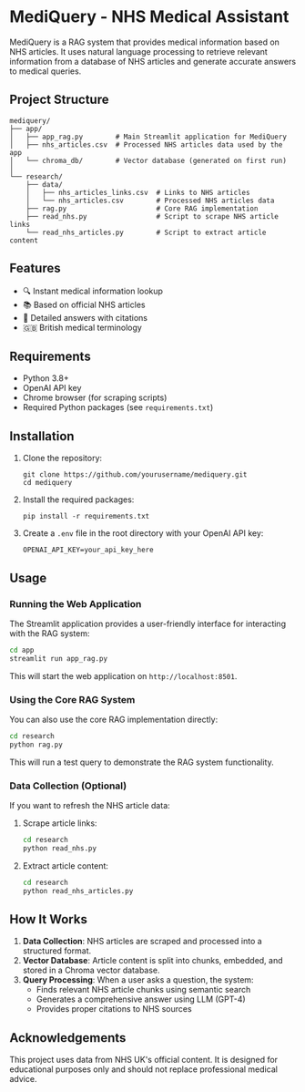 # MediQuery - NHS Medical Assistant

MediQuery is a RAG system that provides medical information based on NHS articles. It uses natural language processing to retrieve relevant information from a database of NHS articles and generate accurate answers to medical queries.

## Project Structure

```
mediquery/
├── app/
│   ├── app_rag.py        # Main Streamlit application for MediQuery
│   ├── nhs_articles.csv  # Processed NHS articles data used by the app
│   └── chroma_db/        # Vector database (generated on first run)
│
└── research/
    ├── data/
    │   ├── nhs_articles_links.csv  # Links to NHS articles
    │   └── nhs_articles.csv        # Processed NHS articles data
    ├── rag.py                      # Core RAG implementation
    ├── read_nhs.py                 # Script to scrape NHS article links
    └── read_nhs_articles.py        # Script to extract article content
```

## Features

- 🔍 Instant medical information lookup
- 📚 Based on official NHS articles
- 📝 Detailed answers with citations
- 🇬🇧 British medical terminology

## Requirements

- Python 3.8+
- OpenAI API key
- Chrome browser (for scraping scripts)
- Required Python packages (see `requirements.txt`)

## Installation

1. Clone the repository:
   ```
   git clone https://github.com/yourusername/mediquery.git
   cd mediquery
   ```

2. Install the required packages:
   ```
   pip install -r requirements.txt
   ```

3. Create a `.env` file in the root directory with your OpenAI API key:
   ```
   OPENAI_API_KEY=your_api_key_here
   ```

## Usage

### Running the Web Application

The Streamlit application provides a user-friendly interface for interacting with the RAG system:

```bash
cd app
streamlit run app_rag.py
```

This will start the web application on `http://localhost:8501`.

### Using the Core RAG System

You can also use the core RAG implementation directly:

```bash
cd research
python rag.py
```

This will run a test query to demonstrate the RAG system functionality.

### Data Collection (Optional)

If you want to refresh the NHS article data:

1. Scrape article links:
   ```bash
   cd research
   python read_nhs.py
   ```

2. Extract article content:
   ```bash
   cd research
   python read_nhs_articles.py
   ```

## How It Works

1. **Data Collection**: NHS articles are scraped and processed into a structured format.
2. **Vector Database**: Article content is split into chunks, embedded, and stored in a Chroma vector database.
3. **Query Processing**: When a user asks a question, the system:
   - Finds relevant NHS article chunks using semantic search
   - Generates a comprehensive answer using LLM (GPT-4)
   - Provides proper citations to NHS sources

## Acknowledgements

This project uses data from NHS UK's official content. It is designed for educational purposes only and should not replace professional medical advice.


